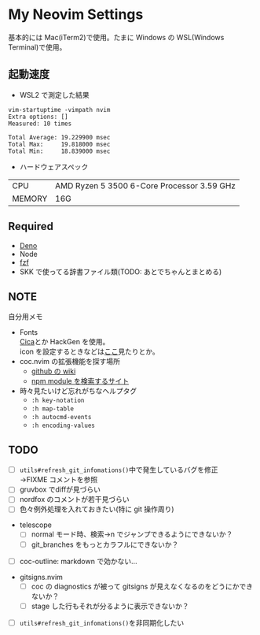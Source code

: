 # My Neovim Settings

基本的には Mac(iTerm2)で使用。たまに Windows の WSL(Windows Terminal)で使用。

## 起動速度

- WSL2 で測定した結果

```
vim-startuptime -vimpath nvim
Extra options: []
Measured: 10 times

Total Average: 19.229900 msec
Total Max:     19.818000 msec
Total Min:     18.839000 msec
```

- ハードウェアスペック

|        |                                            |
| ------ | ------------------------------------------ |
| CPU    | AMD Ryzen 5 3500 6-Core Processor 3.59 GHz |
| MEMORY | 16G                                        |

## Required

- [Deno](https://deno.com/)
- Node
- [fzf](https://github.com/junegunn/fzf)
- SKK で使ってる辞書ファイル類(TODO: あとでちゃんとまとめる)

## NOTE

自分用メモ

- Fonts  
  [Cica](https://github.com/miiton/Cica/releases/download/v5.0.3/Cica_v5.0.3.zip)とか HackGen を使用。  
  icon を設定するときなどは[ここ](https://www.nerdfonts.com/cheat-sheet)見たりとか。
- coc.nvim の拡張機能を探す場所
  - [github の wiki](https://github.com/neoclide/coc.nvim/wiki/Using-coc-extensions#implemented-coc-extensions)
  - [npm module を検索するサイト](https://www.npmjs.com/search?q=keywords%3Acoc.nvim)
- 時々見たいけど忘れがちなヘルプタグ
  - `:h key-notation`
  - `:h map-table`
  - `:h autocmd-events`
  - `:h encoding-values`

## TODO

- [ ] `utils#refresh_git_infomations()`中で発生しているバグを修正  
       →FIXME コメントを参照
- [ ] gruvbox でdiffが見づらい
- [ ] nordfox のコメントが若干見づらい
- [ ] 色々例外処理を入れておきたい(特に git 操作周り)
- telescope
  - [ ] normal モード時、検索->n でジャンプできるようにできないか？
  - [ ] git_branches をもっとカラフルにできないか？
- [ ] coc-outline: markdown で効かない...
- gitsigns.nvim
  - [ ] coc の diagnostics が被って gitsigns が見えなくなるのをどうにかできないか？
  - [ ] stage した行もそれが分るように表示できないか？
- [ ] `utils#refresh_git_infomations()`を非同期化したい
